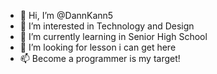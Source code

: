 - 👋 Hi, I’m @DannKann5
- 👀 I’m interested in Technology and Design
- 🌱 I’m currently learning in Senior High School
- 💞️ I’m looking for lesson  i can get here
- 📫 Become a programmer is my target!

<!---
DannKann5/DannKann5 is a ✨ special ✨ repository because its `README.md` (this file) appears on your GitHub profile.
You can click the Preview link to take a look at your changes.
--->
